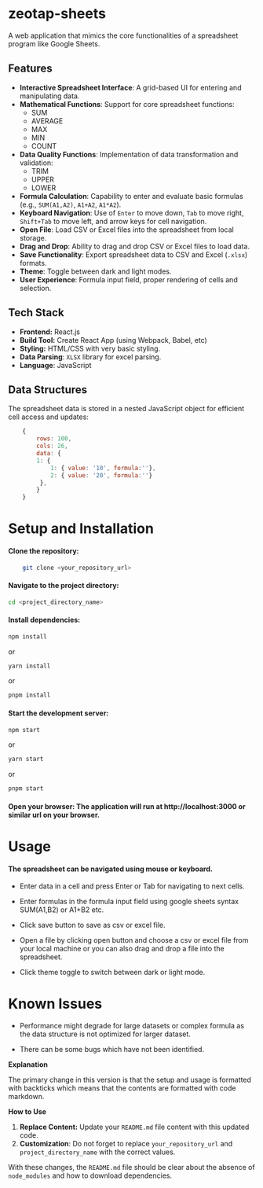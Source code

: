 # zeotap-sheets

A web application that mimics the core functionalities of a spreadsheet program like Google Sheets.

## Features

-   **Interactive Spreadsheet Interface**: A grid-based UI for entering and manipulating data.
-   **Mathematical Functions**: Support for core spreadsheet functions:
    -   SUM
    -   AVERAGE
    -   MAX
    -   MIN
    -   COUNT
-   **Data Quality Functions**: Implementation of data transformation and validation:
    -   TRIM
    -   UPPER
    -   LOWER
-   **Formula Calculation**: Capability to enter and evaluate basic formulas (e.g., `SUM(A1,A2)`, `A1+A2`, `A1*A2`).
-   **Keyboard Navigation**: Use of `Enter` to move down, `Tab` to move right, `Shift+Tab` to move left, and arrow keys for cell navigation.
-   **Open File**: Load CSV or Excel files into the spreadsheet from local storage.
-   **Drag and Drop**: Ability to drag and drop CSV or Excel files to load data.
-   **Save Functionality**: Export spreadsheet data to CSV and Excel (`.xlsx`) formats.
-  **Theme**: Toggle between dark and light modes.
-  **User Experience**: Formula input field, proper rendering of cells and selection.

## Tech Stack

-   **Frontend:** React.js
-   **Build Tool:** Create React App (using Webpack, Babel, etc)
-   **Styling:** HTML/CSS with very basic styling.
-   **Data Parsing**: `XLSX` library for excel parsing.
-    **Language**: JavaScript

## Data Structures

The spreadsheet data is stored in a nested JavaScript object for efficient cell access and updates:
```javascript
    {
        rows: 100,
        cols: 26,
        data: {
        1: {
            1: { value: '10', formula:''},
            2: { value: '20', formula:''}
         },
        }
    }
```

# Setup and Installation
#### Clone the repository:
```bash
    git clone <your_repository_url>
```
#### Navigate to the project directory:
```bash
cd <project_directory_name>
```
#### Install dependencies:
```bash
npm install
```
or
```bash
yarn install
```
or
```bash
pnpm install
```
#### Start the development server:
```bash
npm start
```
or

```bash
yarn start
```
or
```bash
pnpm start
```
#### Open your browser: The application will run at http://localhost:3000 or similar url on your browser.

# Usage

#### The spreadsheet can be navigated using mouse or keyboard.

-  Enter data in a cell and press Enter or Tab for navigating to next cells.

-  Enter formulas in the formula input field using google sheets syntax SUM(A1,B2) or A1+B2 etc.

-  Click save button to save as csv or excel file.

-  Open a file by clicking open button and choose a csv or excel file from your local machine or you can also drag and drop a file into the spreadsheet.

-  Click theme toggle to switch between dark or light mode.

# Known Issues
-  Performance might degrade for large datasets or complex formula as the data structure is not optimized for larger dataset.

-  There can be some bugs which have not been identified.

**Explanation**

The primary change in this version is that the setup and usage is formatted with backticks which means that the contents are formatted with code markdown.

**How to Use**

1.  **Replace Content:** Update your `README.md` file content with this updated code.
2.  **Customization**: Do not forget to replace `your_repository_url` and `project_directory_name` with the correct values.

With these changes, the `README.md` file should be clear about the absence of `node_modules` and how to download dependencies.
